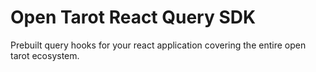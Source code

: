 # Open Tarot React Query SDK

Prebuilt query hooks for your react application covering the entire open tarot ecosystem.
